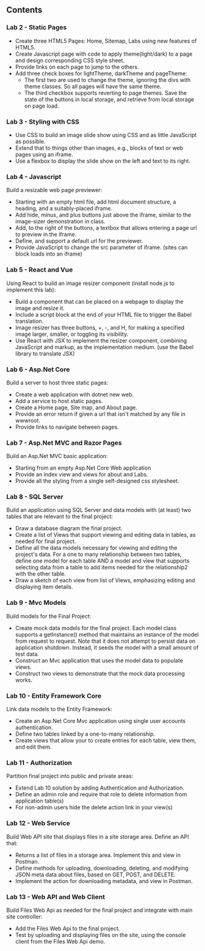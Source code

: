 ## Contents

### Lab 2 - Static Pages
- Create three HTML5 Pages: Home, Sitemap, Labs using new features of HTML5.
- Create Javascript page with code to apply theme(light/dark) to a page and design corresponding CSS style sheet.
- Provide links on each page to jump to the others.
- Add three check boxes for lightTheme, darkTheme and pageTheme:
  - The first two are used to change the theme, ignoring the divs with theme classes. So all pages will have the same theme. 
  - The third checkbox supports reverting to page themes. Save the state of the buttons in local storage, and retrieve from local storage on page load.

### Lab 3 - Styling with CSS
- Use CSS to build an image slide show using CSS and as little JavaScript as possible.
- Extend that to things other than images, e.g., blocks of text or web pages using an iframe.
- Use a flexbox to display the slide show on the left and text to its right. 

### Lab 4 - Javascript
Build a resizable web page previewer:
- Starting with an empty html file, add html document structure, a heading, and a suitably-placed iframe.
- Add hide, minus, and plus buttons just above the iframe, similar to the image-sizer demonstration in class.
- Add, to the right of the buttons, a textbox that allows entering a page url to preview in the iframe.
- Define, and support a default url for the previewer.
- Provide JavaScript to change the src parameter of iframe. (sites can block loads into an iframe)

### Lab 5 - React and Vue
Using React to build an image resizer component (install node.js to implement this lab):
- Build a component that can be placed on a webpage to display the image and resize it. 
- Include a script block at the end of your HTML file to trigger the Babel translation.
- Image resizer has three buttons, +, -, and H, for making a specified image larger, smaller, or toggling its visibility.
- Use React with JSX to implement the resizer component, combining JavaScript and markup, as the implementation medium. (use the Babel library to translate JSX)

### Lab 6 - Asp.Net Core
Build a server to host three static pages:
- Create a web application with dotnet new web.
- Add a service to host static pages.
- Create a Home page, Site map, and About page.
- Provide an error return if given a url that isn't matched by any file in wwwroot.
- Provide links to navigate between pages.

### Lab 7 - Asp.Net MVC and Razor Pages
Build an Asp.Net MVC basic application:
- Starting from an empty Asp.Net Core Web application
- Provide an index view and views for about and Labs.
- Provide all the styling from a single self-designed css stylesheet.

### Lab 8 - SQL Server
Build an application using SQL Server and data models with (at least) two tables that are relevant to the final project:
- Draw a database diagram the final project.
- Create a list of Views that support viewing and editing data in tables, as needed for final project.
- Define all the data models necessary for viewing and editing the project's data. For a one to many relationship between two tables, define one model for each table AND a model and view that supports selecting data from a table to add items needed for the relationship2 with the other table.
- Draw a sketch of each view from list of Views, emphasizing editing and displaying item details.

### Lab 9 - Mvc Models
Build models for the Final Project:
- Create mock data models for the final project. Each model class supports a getInstance() method that maintains an instance of the model from request to request. Note that it does not attempt to persist data on application shutdown. Instead, it seeds the model with a small amount of test data.
- Construct an Mvc application that uses the model data to populate views.
- Construct two views to demonstrate that the mock data processing works.

### Lab 10 - Entity Framework Core
Link data models to the Entity Framework:
- Create an Asp.Net Core Mvc application using single user accounts authentication.
- Define two tables linked by a one-to-many relationship.
- Create views that allow your to create entries for each table, view them, and edit them.

### Lab 11 - Authorization
Partition final project into public and private areas:
- Extend Lab 10 solution by adding Authentication and Authorization.
- Define an admin role and require that role to delete information from application table(s)
- For non-admin users hide the delete action link in your view(s)

### Lab 12 - Web Service
Build Web API site that displays files in a site storage area. Define an API that:
- Returns a list of files in a storage area. Implement this and view in Postman.
- Define methods for uploading, downloading, deleting, and modifying JSON meta data about files, based on GET, POST, and DELETE.
- Implement the action for downloading metadata, and view in Postman.

### Lab 13 - Web API and Web Client
Build Files Web Api as needed for the final project and integrate with main site controller:
- Add the Files Web Api to the final project.
- Test by uploading and displaying files on the site, using the console client from the Files Web Api demo.
